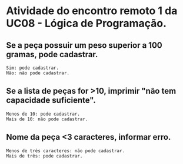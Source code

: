 # Atividade do encontro remoto 1 da UC08 - Lógica de Programação.

## Se a peça possuir um peso superior a 100 gramas, pode cadastrar.
	Sim: pode cadastrar.
	Não: não pode cadastrar.
## Se a lista de peças for >10, imprimir "não tem capacidade suficiente".
	Menos de 10: pode cadastrar.
	Mais de 10: não pode cadastrar.
## Nome da peça <3 caracteres, informar erro.
	Menos de três caracteres: não pode cadastrar.
	Mais de três: pode cadastrar.
